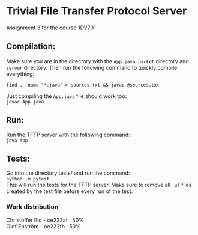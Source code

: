 # Trivial File Transfer Protocol Server
Assignment 3 for the course 1DV701

## Compilation:
Make sure you are in the directory with the `App.java`, `packet` directory and `server` directory.
Then run the following command to quickly compile everything: 
 
`find . -name "*.java" > sources.txt && javac @sources.txt`

Just compiling the `App.java` file should work too:  
`javac App.java`


## Run:
Run the TFTP server with the following command:  
`java App`

## Tests:
Go into the directory tests/ and run the command:  
`python -m pytest`  
This will run the tests for the TFTP server.
Make sure to remove all `.ul` files created by the test file before every run of the test.

### Work distribution
Christoffer Eid - ce223af : 50%  
Olof Enström - oe222fh : 50%
